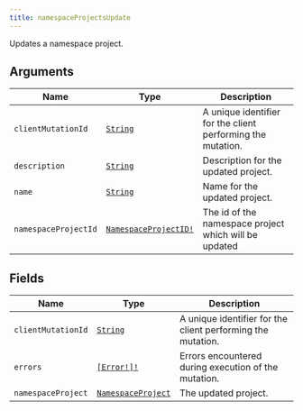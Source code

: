 ```yaml
---
title: namespaceProjectsUpdate
---
```


Updates a namespace project.

## Arguments

| Name | Type | Description |
|------|------|-------------|
| `clientMutationId` | [`String`](../scalar/string.md) | A unique identifier for the client performing the mutation. |
| `description` | [`String`](../scalar/string.md) | Description for the updated project. |
| `name` | [`String`](../scalar/string.md) | Name for the updated project. |
| `namespaceProjectId` | [`NamespaceProjectID!`](../scalar/namespaceprojectid.md) | The id of the namespace project which will be updated |

## Fields

| Name | Type | Description |
|------|------|-------------|
| `clientMutationId` | [`String`](../scalar/string.md) | A unique identifier for the client performing the mutation. |
| `errors` | [`[Error!]!`](../union/error.md) | Errors encountered during execution of the mutation. |
| `namespaceProject` | [`NamespaceProject`](../object/namespaceproject.md) | The updated project. |
